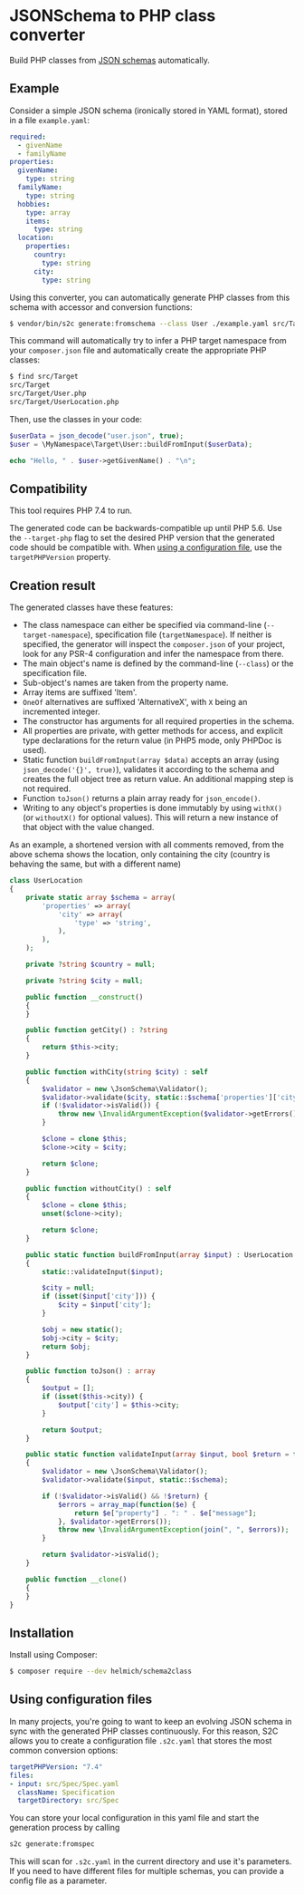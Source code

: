 # JSONSchema to PHP class converter

Build PHP classes from [JSON schemas][jsonschema] automatically.

## Example

Consider a simple JSON schema (ironically stored in YAML format), stored in a file `example.yaml`:

```yaml
required:
  - givenName
  - familyName
properties:
  givenName:
    type: string
  familyName:
    type: string
  hobbies:
    type: array
    items:
      type: string
  location:
    properties:
      country:
        type: string
      city:
        type: string 
```

Using this converter, you can automatically generate PHP classes from this schema
with accessor and conversion functions:

```bash
$ vendor/bin/s2c generate:fromschema --class User ./example.yaml src/Target
```

This command will automatically try to infer a PHP target namespace from your `composer.json` file and automatically create the appropriate PHP classes:

```bash
$ find src/Target
src/Target
src/Target/User.php
src/Target/UserLocation.php
```

Then, use the classes in your code:

```php
$userData = json_decode("user.json", true);
$user = \MyNamespace\Target\User::buildFromInput($userData);

echo "Hello, " . $user->getGivenName() . "\n";
```

## Compatibility

This tool requires PHP 7.4 to run.

The generated code can be backwards-compatible up until PHP 5.6. Use the `--target-php` flag to set the desired PHP version that the generated code should be compatible with. When [using a configuration file](#using-configuration-files), use the `targetPHPVersion` property. 

## Creation result

The generated classes have these features:

- The class namespace can either be specified via command-line (`--target-namespace`), specification file (`targetNamespace`). If neither is specified, the generator will inspect the `composer.json` of your project, look for any PSR-4 configuration and infer the namespace from there.
- The main object's name is defined by the command-line (`--class`) or the specification file.
- Sub-object's names are taken from the property name.
- Array items are suffixed 'Item'.
- `OneOf` alternatives are suffixed 'AlternativeX', with `X` being an incremented integer.
- The constructor has arguments for all required properties in the schema.
- All properties are private, with getter methods for access, and explicit type declarations for the return value (in PHP5 mode, only PHPDoc is used).
- Static function `buildFromInput(array $data)` accepts an array (using `json_decode('{}', true)`), validates it according to the schema and creates the full object tree as return value. An additional mapping step is not required.
- Function `toJson()` returns a plain array ready for `json_encode()`.
- Writing to any object's properties is done immutably by using `withX()` (or `withoutX()` for optional values). This will return a new instance of that object with the value changed.

As an example, a shortened version with all comments removed, from the above schema shows the location, only containing the city (country is behaving the same, but with a different name)

```php
class UserLocation
{
    private static array $schema = array(
        'properties' => array(
            'city' => array(
                'type' => 'string',
            ),
        ),
    );

    private ?string $country = null;

    private ?string $city = null;

    public function __construct()
    {
    }

    public function getCity() : ?string
    {
        return $this->city;
    }

    public function withCity(string $city) : self
    {
        $validator = new \JsonSchema\Validator();
        $validator->validate($city, static::$schema['properties']['city']);
        if (!$validator->isValid()) {
            throw new \InvalidArgumentException($validator->getErrors()[0]['message']);
        }

        $clone = clone $this;
        $clone->city = $city;

        return $clone;
    }

    public function withoutCity() : self
    {
        $clone = clone $this;
        unset($clone->city);

        return $clone;
    }

    public static function buildFromInput(array $input) : UserLocation
    {
        static::validateInput($input);

        $city = null;
        if (isset($input['city'])) {
            $city = $input['city'];
        }

        $obj = new static();
        $obj->city = $city;
        return $obj;
    }

    public function toJson() : array
    {
        $output = [];
        if (isset($this->city)) {
            $output['city'] = $this->city;
        }

        return $output;
    }

    public static function validateInput(array $input, bool $return = false) : bool
    {
        $validator = new \JsonSchema\Validator();
        $validator->validate($input, static::$schema);

        if (!$validator->isValid() && !$return) {
            $errors = array_map(function($e) {
                return $e["property"] . ": " . $e["message"];
            }, $validator->getErrors());
            throw new \InvalidArgumentException(join(", ", $errors));
        }

        return $validator->isValid();
    }

    public function __clone()
    {
    }
}
```

## Installation

Install using Composer:

```bash
$ composer require --dev helmich/schema2class
```

## Using configuration files

In many projects, you're going to want to keep an evolving JSON schema in sync with the generated PHP classes continuously. For this reason, S2C allows you to create a configuration file `.s2c.yaml` that stores the most common conversion options:

```yaml
targetPHPVersion: "7.4"
files:
- input: src/Spec/Spec.yaml
  className: Specification
  targetDirectory: src/Spec
```

You can store your local configuration in this yaml file and start the generation process by calling

```bash
s2c generate:fromspec
```

This will scan for `.s2c.yaml` in the current directory and use it's parameters. If you need to have different files for multiple schemas, you can provide a config file as a parameter.

[jsonschema]: http://json-schema.org/
